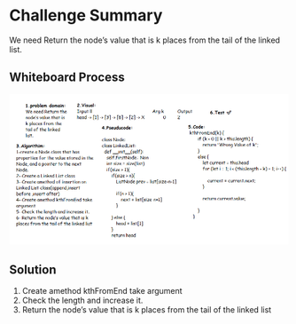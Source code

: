 # Challenge Summary
<!-- Description of the challenge -->
We need Return the node’s value that is k places from the tail of the linked list.



## Whiteboard Process
<!-- Embedded whiteboard image -->
![linked-list-kth](/code-challenge07/linked-list-kth.png)

## Solution
<!-- Show how to run your code, and examples of it in action -->
1. Create amethod kthFromEnd take argument
2. Check the length and increase it.
3. Return the node’s value that is k places from the tail of the linked list

